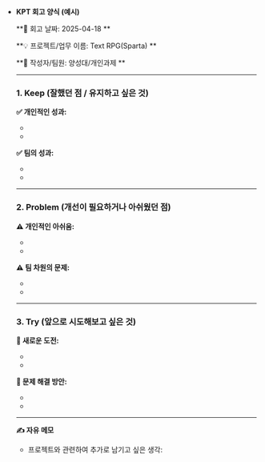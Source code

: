 

- **KPT 회고 양식 (예시)**
    
    **📅 회고 날짜: 2025-04-18 **
    
    **💡 프로젝트/업무 이름: Text RPG(Sparta) **
    
    **👥 작성자/팀원: 양성대/개인과제 **
    
    ---
    
    ### **1. Keep (잘했던 점 / 유지하고 싶은 것)**
    
    **✅ 개인적인 성과:**
    
    - 
    - 
    
    **✅ 팀의 성과:**
    
    - 
    - 
    
    ---
    
    ### **2. Problem (개선이 필요하거나 아쉬웠던 점)**
    
    **⚠️ 개인적인 아쉬움:**
    
    - 
    - 
    
    **⚠️ 팀 차원의 문제:**
    
    - 
    - 
    
    ---
    
    ### **3. Try (앞으로 시도해보고 싶은 것)**
    
    **🌟 새로운 도전:**
    
    - 
    - 
    
    **🌟 문제 해결 방안:**
    
    - 
    - 
    
    ---
    
    **✍️ 자유 메모**
    
    - 프로젝트와 관련하여 추가로 남기고 싶은 생각:
